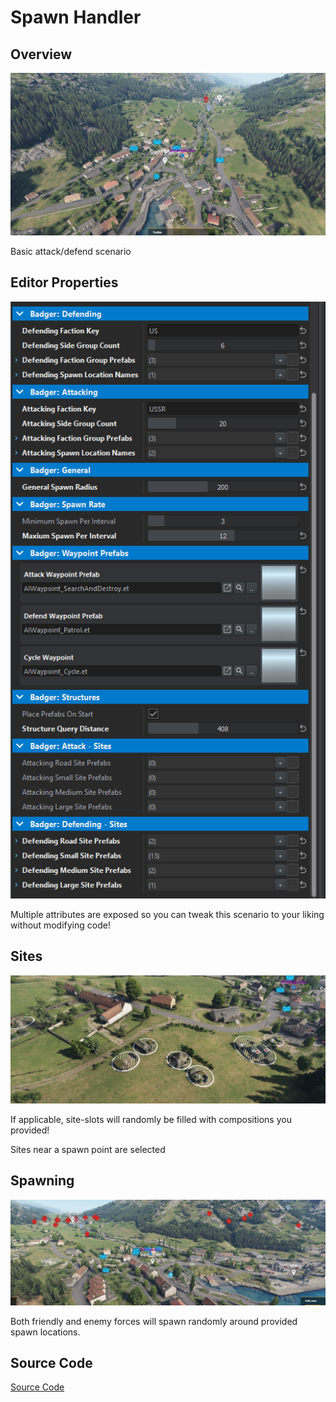 # Spawn Handler

## Overview
![Overview](imgs/v2/overview.png)

Basic attack/defend scenario

## Editor Properties
![Categories](imgs/v2/categories.png)

Multiple attributes are exposed so you can tweak this scenario to your liking without modifying code!

## Sites
![Random Site Slots](imgs/v2/random_slots.png)

If applicable, site-slots will randomly be filled with compositions you provided!

Sites near a spawn point are selected

## Spawning
![Spawned Enemies](imgs/v2/spawned_enemies.png)

Both friendly and enemy forces will spawn randomly around provided spawn locations.

## Source Code
[Source Code](SpawnHandlerCode.md)